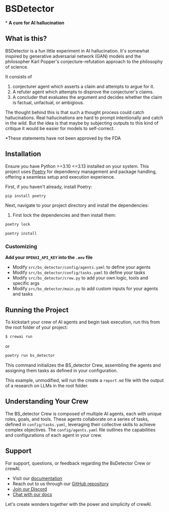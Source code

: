 # BSDetector
\* **A cure for AI hallucination**

## What is this?
BSDetector is a fun little experiment in AI hallucination. It's somewhat inspired by generative adversarial network (GAN) models and the philosopher Karl Popper's conjecture-refutation approach to the philosophy of science. 

It consists of 

1. conjecturer agent which asserts a claim and attempts to argue for it.
2. A refuter agent which attempts to disprove the conjecturer's claims.
3. A concluder that evaluates the argument and decides whether the claim is factual, unfactual, or ambigious.

The thought behind this is that such a thought process could catch hallucinations. Real hallucinations are hard to prompt intentionally and catch in the wild. But the idea is that maybe by subjecting outputs to this kind of critique it would be easier for models to self-correct.


*These statements have not been approved by the FDA
## Installation

Ensure you have Python >=3.10 <=3.13 installed on your system. This project uses [Poetry](https://python-poetry.org/) for dependency management and package handling, offering a seamless setup and execution experience.

First, if you haven't already, install Poetry:

```bash
pip install poetry
```

Next, navigate to your project directory and install the dependencies:

1. First lock the dependencies and then install them:
```bash
poetry lock
```
```bash
poetry install
```
### Customizing

**Add your `OPENAI_API_KEY` into the `.env` file**

- Modify `src/bs_detector/config/agents.yaml` to define your agents
- Modify `src/bs_detector/config/tasks.yaml` to define your tasks
- Modify `src/bs_detector/crew.py` to add your own logic, tools and specific args
- Modify `src/bs_detector/main.py` to add custom inputs for your agents and tasks

## Running the Project

To kickstart your crew of AI agents and begin task execution, run this from the root folder of your project:

```bash
$ crewai run
```
or
```bash
poetry run bs_detector
```

This command initializes the BS_detector Crew, assembling the agents and assigning them tasks as defined in your configuration.

This example, unmodified, will run the create a `report.md` file with the output of a research on LLMs in the root folder.

## Understanding Your Crew

The BS_detector Crew is composed of multiple AI agents, each with unique roles, goals, and tools. These agents collaborate on a series of tasks, defined in `config/tasks.yaml`, leveraging their collective skills to achieve complex objectives. The `config/agents.yaml` file outlines the capabilities and configurations of each agent in your crew.

## Support

For support, questions, or feedback regarding the BsDetector Crew or crewAI.
- Visit our [documentation](https://docs.crewai.com)
- Reach out to us through our [GitHub repository](https://github.com/joaomdmoura/crewai)
- [Join our Discord](https://discord.com/invite/X4JWnZnxPb)
- [Chat with our docs](https://chatg.pt/DWjSBZn)

Let's create wonders together with the power and simplicity of crewAI.
